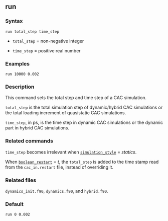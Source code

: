 ## run

### Syntax

	run total_step time_step

* `total_step` = non-negative integer

* `time_step` = positive real number

### Examples

	run 10000 0.002

### Description

This command sets the total step and time step of a CAC simulation.

`total_step` is the total simulation step of dynamic/hybrid CAC simulations or the total loading increment of quasistatic CAC simulations.

`time_step`, in ps, is the time step in dynamic CAC simulations or the dynamic part in hybrid CAC simulations.

### Related commands

`time_step` becomes irrelevant when [`simulation_style`](simulator.md) = _statics_.

When [`boolean_restart`](restart.md) = _t_, the `total_step` is added to the time stamp read from the `cac_in.restart` file, instead of overriding it.

### Related files

`dynamics_init.f90`, `dynamics.f90`, and `hybrid.f90`.

### Default

	run 0 0.002
